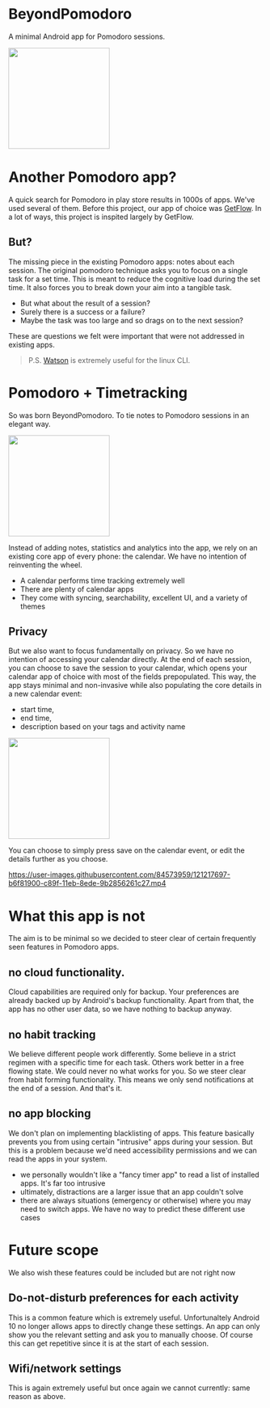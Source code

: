 # BeyondPomodoro
A minimal Android app for Pomodoro sessions.

<img src=https://user-images.githubusercontent.com/84573959/121213533-ee64c680-c89b-11eb-886c-a673557857d2.png width="200px" />


# Another Pomodoro app?
A quick search for Pomodoro in play store results in 1000s of apps. We've used several of them. Before this project, our app of choice was [GetFlow](https://github.com/AdrianMiozga/GetFlow/). In a lot of ways, this project is inspited largely by GetFlow.

## But?
The missing piece in the existing Pomodoro apps: notes about each session. The original pomodoro technique asks you to focus on a single task for a set time. This is meant to reduce the cognitive load during the set time. It also forces you to break down your aim into a tangible task.
+ But what about the result of a session? 
+ Surely there is a success or a failure? 
+ Maybe the task was too large and so drags on to the next session?

These are questions we felt were important that were not addressed in existing apps.

> 
> P.S. [Watson](https://github.com/TailorDev/Watson) is extremely useful for the linux CLI.
>

# Pomodoro + Timetracking
So was born BeyondPomodoro. To tie notes to Pomodoro sessions in an elegant way. 

<img src=https://user-images.githubusercontent.com/84573959/121214421-be69f300-c89c-11eb-98e2-2772aa57133b.png width="200px" />

Instead of adding notes, statistics and analytics into the app, we rely on an existing core app of every phone: the calendar.
We have no intention of reinventing the wheel. 
+ A calendar performs time tracking extremely well
+ There are plenty of calendar apps
+ They come with syncing, searchability, excellent UI, and a variety of themes

## Privacy 
But we also want to focus fundamentally on privacy. So we have no intention of accessing your calendar directly. At the end of each session, you can choose to save the session to your calendar, which opens your calendar app of choice with most of the fields prepopulated. This way, the app stays minimal and non-invasive while also populating the core details in a new calendar event: 

+ start time, 
+ end time, 
+ description based on your tags and activity name

<img src=https://user-images.githubusercontent.com/84573959/121214581-de011b80-c89c-11eb-954f-d56ac6b4440e.png width="200px" />

You can choose to simply press save on the calendar event, or edit the details further as you choose.

https://user-images.githubusercontent.com/84573959/121217697-b6f81900-c89f-11eb-8ede-9b2856261c27.mp4

# What this app is not
The aim is to be minimal so we decided to steer clear of certain frequently seen features in Pomodoro apps.

## no cloud functionality. 
Cloud capabilities are required only for backup. Your preferences are already backed up by Android's backup functionality. Apart from that, the app has no other user data, so we have nothing to backup anyway.

## no habit tracking
We believe different people work differently. Some believe in a strict regimen with a specific time for each task. Others work better in a free flowing state. We could never no what works for you. So we steer clear from habit forming functionality. This means we only send notifications at the end of a session. And that's it.

## no app blocking
We don't plan on implementing blacklisting of apps. This feature basically prevents you from using certain "intrusive" apps during your session. But this is a problem because we'd need accessibility permissions and we can read the apps in your system. 
+ we personally wouldn't like a "fancy timer app" to read a list of installed apps. It's far too intrusive
+ ultimately, distractions are a larger issue that an app couldn't solve
+ there are always situations (emergency or otherwise) where you may need to switch apps. We have no way to predict these different use cases

# Future scope
We also wish these features could be included but are not right now

## Do-not-disturb preferences for each activity
This is a common feature which is extremely useful. Unfortunaltely Android 10 no longer allows apps to directly change these settings. An app can only show you the relevant setting and ask you to manually choose. Of course this can get repetitive since it is at the start of each session.

## Wifi/network settings
This is again extremely useful but once again we cannot currently: same reason as above.
